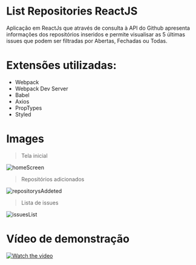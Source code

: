 # List Repositories ReactJS

Aplicação em ReactJs que através de consulta à API do Github apresenta informações dos repositórios inseridos e permite visualisar as 5 últimas issues que podem ser filtradas por Abertas, Fechadas ou Todas.

# Extensões utilizadas:
- Webpack
- Webpack Dev Server
- Babel
- Axios
- PropTypes
- Styled

# Images

> Tela inicial

![homeScreen](https://user-images.githubusercontent.com/15129047/66518610-fb745580-eabb-11e9-9288-b5725a021ad4.png)

> Repositórios adicionados

![repositorysAddeted](https://user-images.githubusercontent.com/15129047/66518605-fadbbf00-eabb-11e9-901b-799f1d8eda9a.png)

> Lista de issues

![issuesList](https://user-images.githubusercontent.com/15129047/66518609-fb745580-eabb-11e9-9ef0-50902afe1a8a.png)

# Vídeo de demonstração

[![Watch the video](https://user-images.githubusercontent.com/15129047/66519990-b30a6700-eabe-11e9-8c6b-179e6ca0d4c3.png)](https://vimeo.com/user59146911/review/365381118/69892f03bf)
